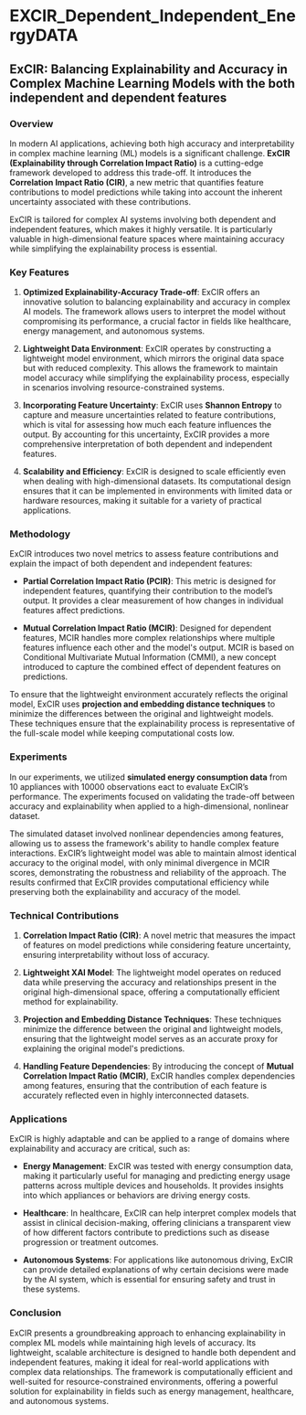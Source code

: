 # EXCIR_Dependent_Independent_EnergyDATA


## ExCIR: Balancing Explainability and Accuracy in Complex Machine Learning Models with the both independent and dependent features

### Overview

In modern AI applications, achieving both high accuracy and interpretability in complex machine learning (ML) models is a significant challenge. **ExCIR (Explainability through Correlation Impact Ratio)** is a cutting-edge framework developed to address this trade-off. It introduces the **Correlation Impact Ratio (CIR)**, a new metric that quantifies feature contributions to model predictions while taking into account the inherent uncertainty associated with these contributions. 

ExCIR is tailored for complex AI systems involving both dependent and independent features, which makes it highly versatile. It is particularly valuable in high-dimensional feature spaces where maintaining accuracy while simplifying the explainability process is essential.

### Key Features

1. **Optimized Explainability-Accuracy Trade-off**: ExCIR offers an innovative solution to balancing explainability and accuracy in complex AI models. The framework allows users to interpret the model without compromising its performance, a crucial factor in fields like healthcare, energy management, and autonomous systems.
   
2. **Lightweight Data Environment**: ExCIR operates by constructing a lightweight model environment, which mirrors the original data space but with reduced complexity. This allows the framework to maintain model accuracy while simplifying the explainability process, especially in scenarios involving resource-constrained systems.
   
3. **Incorporating Feature Uncertainty**: ExCIR uses **Shannon Entropy** to capture and measure uncertainties related to feature contributions, which is vital for assessing how much each feature influences the output. By accounting for this uncertainty, ExCIR provides a more comprehensive interpretation of both dependent and independent features.

4. **Scalability and Efficiency**: ExCIR is designed to scale efficiently even when dealing with high-dimensional datasets. Its computational design ensures that it can be implemented in environments with limited data or hardware resources, making it suitable for a variety of practical applications.

### Methodology

ExCIR introduces two novel metrics to assess feature contributions and explain the impact of both dependent and independent features:

- **Partial Correlation Impact Ratio (PCIR)**: This metric is designed for independent features, quantifying their contribution to the model’s output. It provides a clear measurement of how changes in individual features affect predictions.
  
- **Mutual Correlation Impact Ratio (MCIR)**: Designed for dependent features, MCIR handles more complex relationships where multiple features influence each other and the model's output. MCIR is based on Conditional Multivariate Mutual Information (CMMI), a new concept introduced to capture the combined effect of dependent features on predictions.

To ensure that the lightweight environment accurately reflects the original model, ExCIR uses **projection and embedding distance techniques** to minimize the differences between the original and lightweight models. These techniques ensure that the explainability process is representative of the full-scale model while keeping computational costs low.

### Experiments

In our experiments, we utilized **simulated energy consumption data** from 10 appliances with 10000 observations eact to evaluate ExCIR’s performance. The experiments focused on validating the trade-off between accuracy and explainability when applied to a high-dimensional, nonlinear dataset.

The simulated dataset involved nonlinear dependencies among features, allowing us to assess the framework's ability to handle complex feature interactions. ExCIR’s lightweight model was able to maintain almost identical accuracy to the original model, with only minimal divergence in MCIR scores, demonstrating the robustness and reliability of the approach. The results confirmed that ExCIR provides computational efficiency while preserving both the explainability and accuracy of the model.

### Technical Contributions

1. **Correlation Impact Ratio (CIR)**: A novel metric that measures the impact of features on model predictions while considering feature uncertainty, ensuring interpretability without loss of accuracy.
   
2. **Lightweight XAI Model**: The lightweight model operates on reduced data while preserving the accuracy and relationships present in the original high-dimensional space, offering a computationally efficient method for explainability.
   
3. **Projection and Embedding Distance Techniques**: These techniques minimize the difference between the original and lightweight models, ensuring that the lightweight model serves as an accurate proxy for explaining the original model's predictions.
   
4. **Handling Feature Dependencies**: By introducing the concept of **Mutual Correlation Impact Ratio (MCIR)**, ExCIR handles complex dependencies among features, ensuring that the contribution of each feature is accurately reflected even in highly interconnected datasets.

### Applications

ExCIR is highly adaptable and can be applied to a range of domains where explainability and accuracy are critical, such as:

- **Energy Management**: ExCIR was tested with energy consumption data, making it particularly useful for managing and predicting energy usage patterns across multiple devices and households. It provides insights into which appliances or behaviors are driving energy costs.
  
- **Healthcare**: In healthcare, ExCIR can help interpret complex models that assist in clinical decision-making, offering clinicians a transparent view of how different factors contribute to predictions such as disease progression or treatment outcomes.

- **Autonomous Systems**: For applications like autonomous driving, ExCIR can provide detailed explanations of why certain decisions were made by the AI system, which is essential for ensuring safety and trust in these systems.

### Conclusion

ExCIR presents a groundbreaking approach to enhancing explainability in complex ML models while maintaining high levels of accuracy. Its lightweight, scalable architecture is designed to handle both dependent and independent features, making it ideal for real-world applications with complex data relationships. The framework is computationally efficient and well-suited for resource-constrained environments, offering a powerful solution for explainability in fields such as energy management, healthcare, and autonomous systems.


